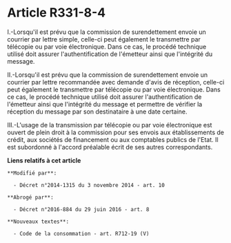 # Article R331-8-4

I.-Lorsqu'il est prévu que la commission de surendettement envoie un courrier par lettre simple, celle-ci peut également le
transmettre par télécopie ou par voie électronique. Dans ce cas, le procédé technique utilisé doit assurer l'authentification
de l'émetteur ainsi que l'intégrité du message. 

II.-Lorsqu'il est prévu que la commission de surendettement envoie un courrier par lettre recommandée avec demande d'avis de
réception, celle-ci peut également le transmettre par télécopie ou par voie électronique. Dans ce cas, le procédé technique
utilisé doit assurer l'authentification de l'émetteur ainsi que l'intégrité du message et permettre de vérifier la réception
du message par son destinataire à une date certaine. 

III.-L'usage de la transmission par télécopie ou par voie électronique est ouvert de plein droit à la commission pour ses
envois aux  établissements de crédit, aux sociétés de financement ou aux comptables publics de l'Etat. Il est subordonné à
l'accord préalable écrit de ses autres correspondants.

**Liens relatifs à cet article**

	**Modifié par**:

	  - Décret n°2014-1315 du 3 novembre 2014 - art. 10

	**Abrogé par**:

	  - Décret n°2016-884 du 29 juin 2016 - art. 8

	**Nouveaux textes**:

	  - Code de la consommation - art. R712-19 (V)
